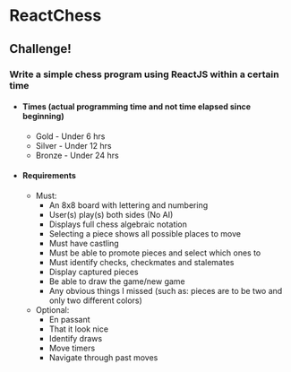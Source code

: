 # ReactChess

## Challenge!
### Write a simple chess program using ReactJS within a certain time

* #### Times (actual programming time and not time elapsed since beginning)
  * Gold   - Under 6 hrs 
  * Silver - Under 12 hrs
  * Bronze - Under 24 hrs

* #### Requirements
  * Must:
    * An 8x8 board with lettering and numbering
    * User(s) play(s) both sides (No AI)
    * Displays full chess algebraic notation
    * Selecting a piece shows all possible places to move
    * Must have castling
    * Must be able to promote pieces and select which ones to
    * Must identify checks, checkmates and stalemates
    * Display captured pieces
    * Be able to draw the game/new game
    * Any obvious things I missed (such as: pieces are to be two and only two different colors)
  * Optional:
    * En passant
    * That it look nice
    * Identify draws
    * Move timers
    * Navigate through past moves

